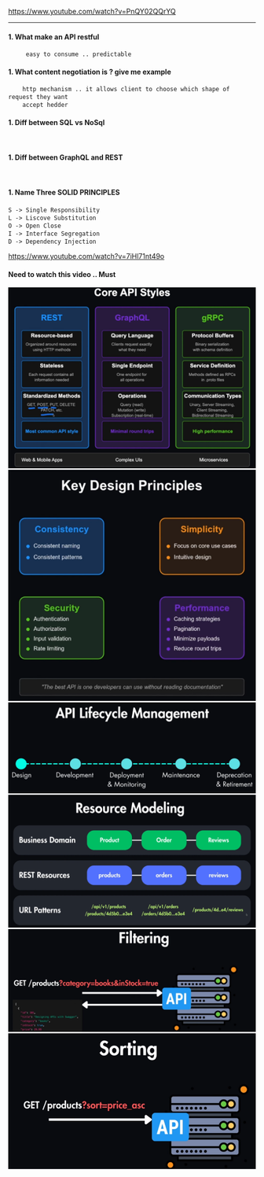 https://www.youtube.com/watch?v=PnQY02QQrYQ

---
#### 1. What make an API restful

```
     easy to consume .. predictable 

```
#### 1. What content negotiation is ? give me example

```
    http mechanism .. it allows client to choose which shape of request they want 
    accept hedder
```


#### 1. Diff between SQL vs NoSql
```


```

#### 1. Diff between GraphQL and REST
```


```

#### 1. Name Three SOLID PRINCIPLES
```
S -> Single Responsibility 
L -> Liscove Substitution
O -> Open Close
I -> Interface Segregation
D -> Dependency Injection

```

https://www.youtube.com/watch?v=7iHl71nt49o
#### Need to watch this video .. Must 

![ ](image.png)
![alt text](image-1.png)
![alt text](image-2.png)
![alt text](image-3.png)
![alt text](image-4.png)
![alt text](image-5.png)
